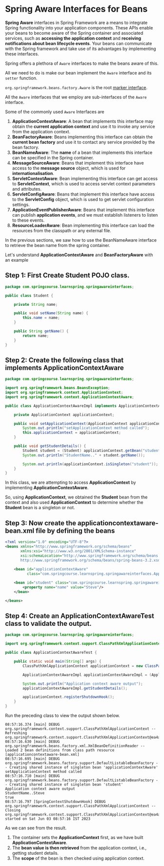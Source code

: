 # Spring Aware Interfaces for Beans

**Spring Aware** interfaces in Spring Framework are a means to integrate Spring functionality into your application components. These APIs enable your beans to become aware of the Spring container and associated services, such as **accessing the application context** and **receiving notifications about bean lifecycle events**. Your beans can communicate with the Spring framework and take use of its advantages by implementing these interfaces.

Spring offers a plethora of `Aware` interfaces to make the beans aware of this.

All we need to do is make our bean implement the `Aware` interface and its `setter` function.

`org.springframework.beans.factory.Aware` is the root [marker interface](https://en.wikipedia.org/wiki/Marker_interface_pattern).

All the `Aware` interfaces that we employ are sub-interfaces of the `Aware` interface.

Some of the commonly used `Aware` Interfaces are

1. **ApplicationContextAware**: A bean that implements this interface may obtain the **current application context** and use it to invoke any service from the application context.
2. **BeanFactoryAware**: Beans implementing this interface can obtain the **current bean factory** and use it to contact any service provided by the bean factory.
3. **BeanNameAware**: The **name** of a bean that implements this interface can be specified in the Spring container.
4. **MessageSourceAware**: Beans that implement this interface have access to the **message source** object, which is used for **internationalisation**.
5. **ServletContextAware**: Bean implementing this interface can get access to **ServletContext**, which is used to access servlet context parameters and attributes.
6. **ServletConfigAware**: Beans that implement this interface have access to the **ServletConfig** object, which is used to get servlet configuration settings.
7. **ApplicationEventPublisherAware**: Beans that implement this interface can publish **application events**, and we must establish listeners to listen to these events.
8. **ResourceLoaderAware**: Bean implementing this interface can load the resources from the classpath or any external file.

In the previous sections, we saw how to use the BeanNameAware interface to retrieve the bean name from the spring container.

Let's understand **ApplicationContextAware** and **BeanFactoryAware** with an example

## Step 1: First Create Student POJO class.

```java
package com.springcourse.learnspring.springawareinterfaces;

public class Student {

    private String name;

    public void setName(String name) {
        this.name = name;
    }

    public String getName() {
        return name;
    }
}
```

## Step 2: Create the following class that implements ApplicationContextAware

```java
package com.springcourse.learnspring.springawareinterfaces;

import org.springframework.beans.BeansException;
import org.springframework.context.ApplicationContext;
import org.springframework.context.ApplicationContextAware;

public class ApplicationContextAwareImpl implements ApplicationContextAware {

    private ApplicationContext applicationContext;

    public void setApplicationContext(ApplicationContext applicationContext) throws BeansException {
        System.out.println("setApplicationContext method called");
        this.applicationContext = applicationContext;
    }

    public void getStudentDetails() {
        Student student = (Student) applicationContext.getBean("student");
        System.out.println("StudentName.." + student.getName());

        System.out.println(applicationContext.isSingleton("student"));
    }
}
```
In this class, we are attempting to access **ApplicationContext** by implementing **ApplicationContextAware**.

So, using **ApplicationContext**, we obtained the **Student** bean from the context and also used **ApplicationContext** to determine whether the **Student** bean is a singleton or not.

## Step 3: Now create the applicationcontextaware-bean.xml file by defining the beans

```xml
<?xml version="1.0" encoding="UTF-8"?>
<beans xmlns="http://www.springframework.org/schema/beans"
       xmlns:xsi="http://www.w3.org/2001/XMLSchema-instance"
       xsi:schemaLocation="http://www.springframework.org/schema/beans
       http://www.springframework.org/schema/beans/spring-beans-3.2.xsd">
    
    <bean id="applicationContextAware"
          class="com.springcourse.learnspring.springawareinterfaces.ApplicationContextAwareImpl"/>

    <bean id="student" class="com.springcourse.learnspring.springawareinterfaces.Student">
        <property name="name" value="Steve"/>
    </bean>

</beans>
```
## Step 4: Create an ApplicationContextAwareTest class to validate the output.

```java
package com.springcourse.learnspring.springawareinterfaces;

import org.springframework.context.support.ClassPathXmlApplicationContext;

public class ApplicationContextAwareTest {

    public static void main(String[] args) {
        ClassPathXmlApplicationContext applicationContext = new ClassPathXmlApplicationContext("applicationcontextaware-bean.xml");

        ApplicationContextAwareImpl applicationContextAwareImpl = (ApplicationContextAwareImpl) applicationContext.getBean("applicationContextAware");

        System.out.println("Application context aware output");
        applicationContextAwareImpl.getStudentDetails();

        applicationContext.registerShutdownHook();
    }
}
```

Run the preceding class to view the output shown below.

```log
08:57:16.374 [main] DEBUG org.springframework.context.support.ClassPathXmlApplicationContext -- Refreshing org.springframework.context.support.ClassPathXmlApplicationContext@ea4a92b
08:57:16.630 [main] DEBUG org.springframework.beans.factory.xml.XmlBeanDefinitionReader -- Loaded 2 bean definitions from class path resource [applicationcontextaware-bean.xml]
08:57:16.695 [main] DEBUG org.springframework.beans.factory.support.DefaultListableBeanFactory -- Creating shared instance of singleton bean 'applicationContextAware'
setApplicationContext method called
08:57:16.710 [main] DEBUG org.springframework.beans.factory.support.DefaultListableBeanFactory -- Creating shared instance of singleton bean 'student'
Application context aware output
StudentName..Steve
true
08:57:16.797 [SpringContextShutdownHook] DEBUG org.springframework.context.support.ClassPathXmlApplicationContext -- Closing org.springframework.context.support.ClassPathXmlApplicationContext@ea4a92b, started on Sat Jun 03 08:57:16 IST 2023
```
As we can see from the result. 
1. The container sets the **ApplicationContext** first, as we have built **ApplicationContextAware**.
2. The **bean value is then retrieved** from the application context, i.e., getting student details.
3. The **scope** of the bean is then checked using application context. 
